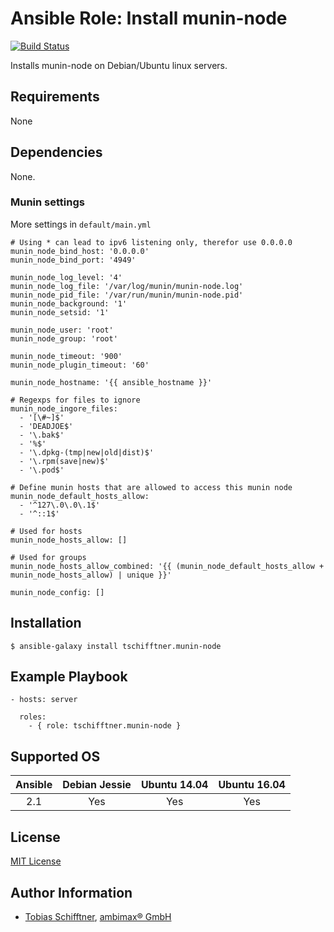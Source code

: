 # Ansible Role: Install munin-node

[![Build Status](https://travis-ci.org/tschifftner/ansible-role-munin-node.svg)](https://travis-ci.org/tschifftner/ansible-role-munin-node)

Installs munin-node on Debian/Ubuntu linux servers.

## Requirements

None

## Dependencies

None.

### Munin settings

More settings in ```default/main.yml```

```
# Using * can lead to ipv6 listening only, therefor use 0.0.0.0
munin_node_bind_host: '0.0.0.0'
munin_node_bind_port: '4949'

munin_node_log_level: '4'
munin_node_log_file: '/var/log/munin/munin-node.log'
munin_node_pid_file: '/var/run/munin/munin-node.pid'
munin_node_background: '1'
munin_node_setsid: '1'

munin_node_user: 'root'
munin_node_group: 'root'

munin_node_timeout: '900'
munin_node_plugin_timeout: '60'

munin_node_hostname: '{{ ansible_hostname }}'

# Regexps for files to ignore
munin_node_ingore_files:
  - '[\#~]$'
  - 'DEADJOE$'
  - '\.bak$'
  - '%$'
  - '\.dpkg-(tmp|new|old|dist)$'
  - '\.rpm(save|new)$'
  - '\.pod$'

# Define munin hosts that are allowed to access this munin node
munin_node_default_hosts_allow:
  - '^127\.0\.0\.1$'
  - '^::1$'

# Used for hosts
munin_node_hosts_allow: []

# Used for groups
munin_node_hosts_allow_combined: '{{ (munin_node_default_hosts_allow + munin_node_hosts_allow) | unique }}'

munin_node_config: []
```

## Installation

```
$ ansible-galaxy install tschifftner.munin-node
```

## Example Playbook

    - hosts: server

      roles:
        - { role: tschifftner.munin-node }

## Supported OS
Ansible          | Debian Jessie    | Ubuntu 14.04    | Ubuntu 16.04    |
:--------------: | :--------------: | :-------------: | :-------------: |
2.1              | Yes              | Yes             | Yes             |              

## License

[MIT License](http://choosealicense.com/licenses/mit/)

## Author Information

 - [Tobias Schifftner](https://twitter.com/tschifftner), [ambimax® GmbH](https://www.ambimax.de)